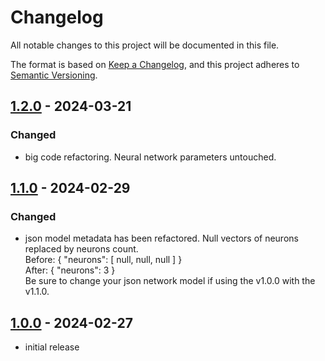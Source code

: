 # Changelog

All notable changes to this project will be documented in this file.

The format is based on [Keep a Changelog],
and this project adheres to [Semantic Versioning].

## [1.2.0] - 2024-03-21

### Changed

- big code refactoring. Neural network parameters untouched.

## [1.1.0] - 2024-02-29

### Changed

- json model metadata has been refactored. Null vectors of neurons replaced by neurons count.  
  Before: { "neurons": [ null, null, null ] }  
  After: { "neurons": 3 }  
  Be sure to change your json network model if using the v1.0.0 with the v1.1.0.

## [1.0.0] - 2024-02-27

- initial release

<!-- Links -->

[keep a changelog]: https://keepachangelog.com/en/1.0.0/
[semantic versioning]: https://semver.org/spec/v2.0.0.html

<!-- Versions -->

[unreleased]: https://github.com/obewan/SMLP/compare/v1.2.0...HEAD
[1.2.0]: https://github.com/obewan/SMLP/compare/v1.1.0..v1.2.0
[1.1.0]: https://github.com/obewan/SMLP/compare/v1.0.0..v1.1.0
[1.0.0]: https://github.com/obewan/SMLP/releases/tag/v1.0.0
